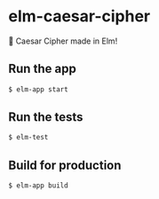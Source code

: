 # elm-caesar-cipher

🌳 Caesar Cipher made in Elm!

## Run the app

```sh
$ elm-app start
```

## Run the tests

```sh
$ elm-test
```

## Build for production

```sh
$ elm-app build
```
